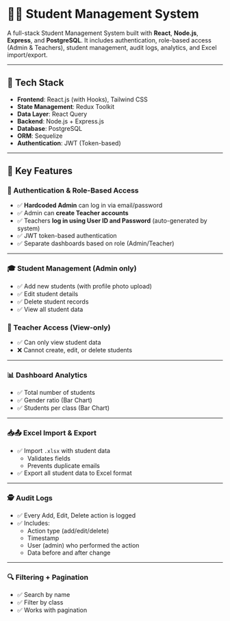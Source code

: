 # 🧑‍🎓 Student Management System

A full-stack Student Management System built with **React**, **Node.js**, **Express**, and **PostgreSQL**. It includes authentication, role-based access (Admin & Teachers), student management, audit logs, analytics, and Excel import/export.

---

## 🚀 Tech Stack

- **Frontend**: React.js (with Hooks), Tailwind CSS  
- **State Management**: Redux Toolkit  
- **Data Layer**: React Query  
- **Backend**: Node.js + Express.js  
- **Database**: PostgreSQL  
- **ORM**: Sequelize  
- **Authentication**: JWT (Token-based)

---

## 📸 Key Features

### 🔐 Authentication & Role-Based Access
- ✅ **Hardcoded Admin** can log in via email/password
- ✅ Admin can **create Teacher accounts**
- ✅ Teachers **log in using User ID and Password** (auto-generated by system)
- ✅ JWT token-based authentication
- ✅ Separate dashboards based on role (Admin/Teacher)

---

### 🎓 Student Management (Admin only)
- ✅ Add new students (with profile photo upload)
- ✅ Edit student details
- ✅ Delete student records
- ✅ View all student data

### 👀 Teacher Access (View-only)
- ✅ Can only view student data
- ❌ Cannot create, edit, or delete students

---

### 📊 Dashboard Analytics
- ✅ Total number of students
- ✅ Gender ratio (Bar Chart)
- ✅ Students per class (Bar Chart)

---

### 📥📤 Excel Import & Export
- ✅ Import `.xlsx` with student data  
  - Validates fields  
  - Prevents duplicate emails  
- ✅ Export all student data to Excel format

---

### 🕵️ Audit Logs
- ✅ Every Add, Edit, Delete action is logged
- ✅ Includes:
  - Action type (add/edit/delete)
  - Timestamp
  - User (admin) who performed the action
  - Data before and after change

---

### 🔍 Filtering + Pagination
- ✅ Search by name
- ✅ Filter by class
- ✅ Works with pagination
